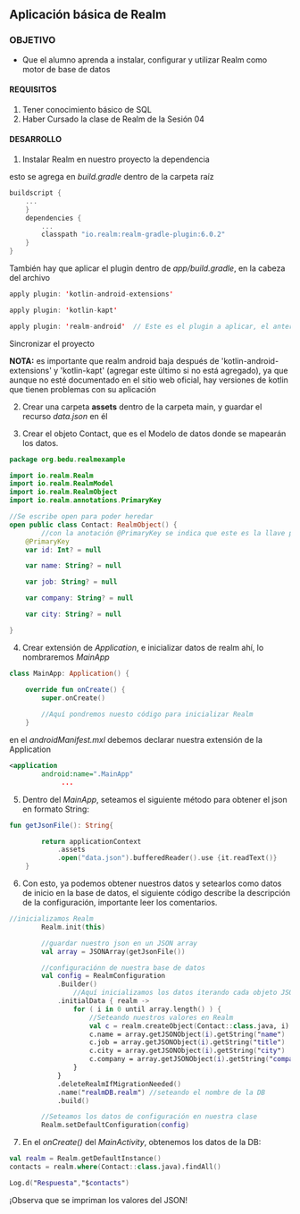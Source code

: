 ## Aplicación básica de Realm 

### OBJETIVO

- Que el alumno aprenda a instalar, configurar y utilizar Realm como motor de base de datos

#### REQUISITOS

1. Tener conocimiento básico de SQL
2. Haber Cursado la clase de Realm de la Sesión 04

#### DESARROLLO

1. Instalar Realm en nuestro proyecto la dependencia

esto se agrega en *build.gradle* dentro de la carpeta raíz
```kotlin
buildscript {
    ...      
    }
    dependencies {
        ...
        classpath "io.realm:realm-gradle-plugin:6.0.2"
    }
}

```

También hay que aplicar el plugin dentro de *app/build.gradle*, en la cabeza del archivo

```kotlin
apply plugin: 'kotlin-android-extensions'

apply plugin: 'kotlin-kapt'

apply plugin: 'realm-android'  // Este es el plugin a aplicar, el anterior sólo está por referencia
```

Sincronizar el proyecto 

**NOTA:** es importante que realm android baja después de 'kotlin-android-extensions' y 'kotlin-kapt' (agregar este último si no está agregado), ya que aunque no esté documentado en el sitio web oficial, hay versiones de kotlin que tienen problemas con su aplicación

2. Crear una carpeta **assets** dentro de la carpeta main, y guardar el recurso *data.json* en él

3. Crear el objeto Contact, que es el Modelo de datos donde se mapearán los datos.

```kotlin
package org.bedu.realmexample

import io.realm.Realm
import io.realm.RealmModel
import io.realm.RealmObject
import io.realm.annotations.PrimaryKey

//Se escribe open para poder heredar
open public class Contact: RealmObject() {
        //con la anotación @PrimaryKey se indica que este es la llave primaria
    @PrimaryKey
    var id: Int? = null

    var name: String? = null

    var job: String? = null

    var company: String? = null

    var city: String? = null

}
```

4. Crear extensión de *Application*, e inicializar datos de realm ahí, lo nombraremos *MainApp*

```kotlin
class MainApp: Application() {

    override fun onCreate() {
        super.onCreate()
        
        //Aquí pondremos nuesto código para inicializar Realm
    }

```

en el *androidManifest.mxl* debemos declarar nuestra extensión de la Application

```xml
<application
        android:name=".MainApp"
             ...
```

5. Dentro del *MainApp*, seteamos el siguiente método para obtener el json en formato String:
```kotlin
fun getJsonFile(): String{

        return applicationContext
            .assets
            .open("data.json").bufferedReader().use {it.readText()}
    }
```

6. Con esto, ya podemos obtener nuestros datos y setearlos como datos de inicio en la base de datos, el siguiente código describe la descripción de la configuración, importante leer los comentarios.

```kotlin
//inicializamos Realm
        Realm.init(this)

        //guardar nuestro json en un JSON array
        val array = JSONArray(getJsonFile())

        //configuraciónn de nuestra base de datos
        val config = RealmConfiguration
            .Builder()
                //Aquí inicializamos los datos iterando cada objeto JSON
            .initialData { realm ->
                for ( i in 0 until array.length() ) {
                    //Seteando nuestros valores en Realm
                    val c = realm.createObject(Contact::class.java, i)
                    c.name = array.getJSONObject(i).getString("name")
                    c.job = array.getJSONObject(i).getString("title")
                    c.city = array.getJSONObject(i).getString("city")
                    c.company = array.getJSONObject(i).getString("company")
                }
            }
            .deleteRealmIfMigrationNeeded()
            .name("realmDB.realm") //seteando el nombre de la DB
            .build() 

        //Seteamos los datos de configuración en nuestra clase 
        Realm.setDefaultConfiguration(config) 
```
7. En el *onCreate()* del *MainActivity*, obtenemos los datos de la DB:

```kotlin
val realm = Realm.getDefaultInstance()
contacts = realm.where(Contact::class.java).findAll()

Log.d("Respuesta","$contacts")
```

¡Observa que se impriman los valores del JSON!






